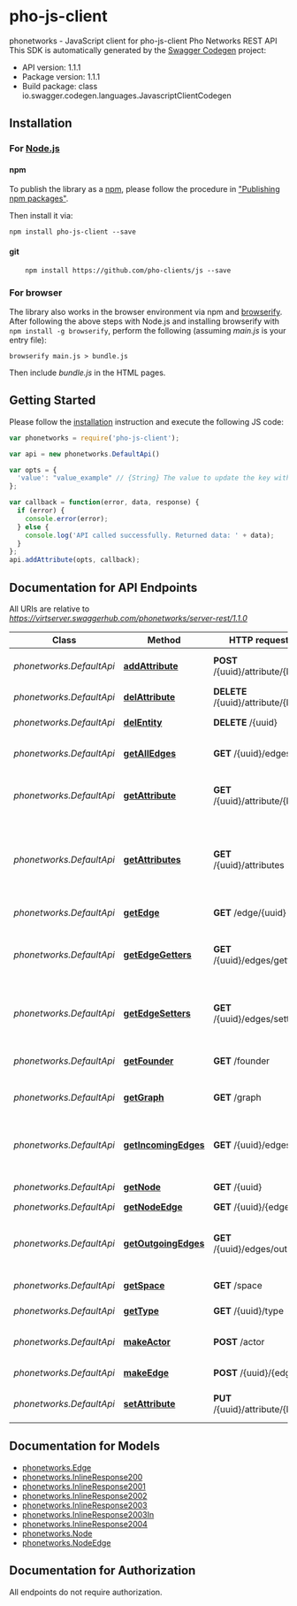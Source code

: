 # pho-js-client

phonetworks - JavaScript client for pho-js-client
Pho Networks REST API
This SDK is automatically generated by the [Swagger Codegen](https://github.com/swagger-api/swagger-codegen) project:

- API version: 1.1.1
- Package version: 1.1.1
- Build package: class io.swagger.codegen.languages.JavascriptClientCodegen

## Installation

### For [Node.js](https://nodejs.org/)

#### npm

To publish the library as a [npm](https://www.npmjs.com/),
please follow the procedure in ["Publishing npm packages"](https://docs.npmjs.com/getting-started/publishing-npm-packages).

Then install it via:

```shell
npm install pho-js-client --save
```

#### git


```shell
    npm install https://github.com/pho-clients/js --save
```

### For browser

The library also works in the browser environment via npm and [browserify](http://browserify.org/). After following
the above steps with Node.js and installing browserify with `npm install -g browserify`,
perform the following (assuming *main.js* is your entry file):

```shell
browserify main.js > bundle.js
```

Then include *bundle.js* in the HTML pages.

## Getting Started

Please follow the [installation](#installation) instruction and execute the following JS code:

```javascript
var phonetworks = require('pho-js-client');

var api = new phonetworks.DefaultApi()

var opts = { 
  'value': "value_example" // {String} The value to update the key with.
};

var callback = function(error, data, response) {
  if (error) {
    console.error(error);
  } else {
    console.log('API called successfully. Returned data: ' + data);
  }
};
api.addAttribute(opts, callback);

```

## Documentation for API Endpoints

All URIs are relative to *https://virtserver.swaggerhub.com/phonetworks/server-rest/1.1.0*

Class | Method | HTTP request | Description
------------ | ------------- | ------------- | -------------
*phonetworks.DefaultApi* | [**addAttribute**](docs/DefaultApi.md#addAttribute) | **POST** /{uuid}/attribute/{key} | updates (or creates) an attribute
*phonetworks.DefaultApi* | [**delAttribute**](docs/DefaultApi.md#delAttribute) | **DELETE** /{uuid}/attribute/{key} | deletes an attribute
*phonetworks.DefaultApi* | [**delEntity**](docs/DefaultApi.md#delEntity) | **DELETE** /{uuid} | deletes an entity
*phonetworks.DefaultApi* | [**getAllEdges**](docs/DefaultApi.md#getAllEdges) | **GET** /{uuid}/edges/all | retrieves the edges of a node
*phonetworks.DefaultApi* | [**getAttribute**](docs/DefaultApi.md#getAttribute) | **GET** /{uuid}/attribute/{key} | retrieves the value of an entity attribute
*phonetworks.DefaultApi* | [**getAttributes**](docs/DefaultApi.md#getAttributes) | **GET** /{uuid}/attributes | retrieves the existing attribute keys of an entity (edge or node)
*phonetworks.DefaultApi* | [**getEdge**](docs/DefaultApi.md#getEdge) | **GET** /edge/{uuid} | retrieves an edge
*phonetworks.DefaultApi* | [**getEdgeGetters**](docs/DefaultApi.md#getEdgeGetters) | **GET** /{uuid}/edges/getters | retrieves the edge getter methods of a node
*phonetworks.DefaultApi* | [**getEdgeSetters**](docs/DefaultApi.md#getEdgeSetters) | **GET** /{uuid}/edges/setters | retrieves the edge setter methods of a node
*phonetworks.DefaultApi* | [**getFounder**](docs/DefaultApi.md#getFounder) | **GET** /founder | retrieves the Graph Founder
*phonetworks.DefaultApi* | [**getGraph**](docs/DefaultApi.md#getGraph) | **GET** /graph | retrieves the main Graph
*phonetworks.DefaultApi* | [**getIncomingEdges**](docs/DefaultApi.md#getIncomingEdges) | **GET** /{uuid}/edges/in | retrieves the incoming edges of a node
*phonetworks.DefaultApi* | [**getNode**](docs/DefaultApi.md#getNode) | **GET** /{uuid} | retrieves a node
*phonetworks.DefaultApi* | [**getNodeEdge**](docs/DefaultApi.md#getNodeEdge) | **GET** /{uuid}/{edge} | edge getter
*phonetworks.DefaultApi* | [**getOutgoingEdges**](docs/DefaultApi.md#getOutgoingEdges) | **GET** /{uuid}/edges/out | retrieves the outgoing edges of a node
*phonetworks.DefaultApi* | [**getSpace**](docs/DefaultApi.md#getSpace) | **GET** /space | retrieves the Space
*phonetworks.DefaultApi* | [**getType**](docs/DefaultApi.md#getType) | **GET** /{uuid}/type | fetches entity type
*phonetworks.DefaultApi* | [**makeActor**](docs/DefaultApi.md#makeActor) | **POST** /actor | creates an Actor object
*phonetworks.DefaultApi* | [**makeEdge**](docs/DefaultApi.md#makeEdge) | **POST** /{uuid}/{edge} | creates an edge
*phonetworks.DefaultApi* | [**setAttribute**](docs/DefaultApi.md#setAttribute) | **PUT** /{uuid}/attribute/{key} | updates (or creates) an attribute


## Documentation for Models

 - [phonetworks.Edge](docs/Edge.md)
 - [phonetworks.InlineResponse200](docs/InlineResponse200.md)
 - [phonetworks.InlineResponse2001](docs/InlineResponse2001.md)
 - [phonetworks.InlineResponse2002](docs/InlineResponse2002.md)
 - [phonetworks.InlineResponse2003](docs/InlineResponse2003.md)
 - [phonetworks.InlineResponse2003In](docs/InlineResponse2003In.md)
 - [phonetworks.InlineResponse2004](docs/InlineResponse2004.md)
 - [phonetworks.Node](docs/Node.md)
 - [phonetworks.NodeEdge](docs/NodeEdge.md)


## Documentation for Authorization

 All endpoints do not require authorization.

